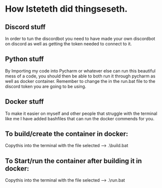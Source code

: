 # How Isteteth did thingseseth.

## Discord stuff
In order to tun the discordbot you need to have made your own discordbot on discord as well as getting the token needed to connect to it.


## Python stuff

By Importing my code into Pycharm or whatever else can run this beautiful mess of a code, you should then be able to both run it through pycharm as well as docker container.
Remember to change the <TOKEN> in the run.bat file to the discord token you are going to be using.


## Docker stuff

To make it easier on myself and other people that struggle with the terminal like me I have added bashfiles that can run the docker commends for you.

## To build/create the container in docker:
Copythis into the terminal with the file selected -->  .\build.bat

## To Start/run the container after building it in docker:

Copythis into the terminal with the file selected -->  .\run.bat
